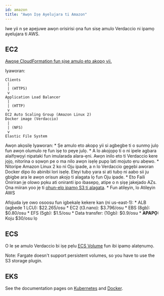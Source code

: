 ```yaml
---
id: amazon
title: "Awọn Iṣẹ Ayelujara ti Amazon"
---
```


Iwe yii n ṣe apejuwe awọn orisirisi ọna fun sisẹ amulo Verdaccio ni ipamọ ayelujara ti AWS.

## EC2

[Awoṣe CloudFormation fun ṣiṣe amulo eto akopọ yii.](https://github.com/verdaccio/verdaccio/blob/master/contrib/aws/cloudformation-ec2-efs.yaml)

Iyaworan:

    Clients
     |
     | (HTTPS)
     v
    Application Load Balancer
     |
     | (HTTP)
     v
    EC2 Auto Scaling Group (Amazon Linux 2)
    Docker image (Verdaccio)
     |
     | (NFS)
     v
    Elastic File System
    

Awọn akọsilẹ Iyaworan: * Ṣe amulo eto akopọ yii si agbegbe ti o sunmọ julọ fun awọn olumulo rẹ fun iṣẹ to peye julọ. * A lo akojọpọ ti o ni ipele agbara alaifọwọyi nipataki fun imularada alara-ẹni. Awọn inilo eto ti Verdaccio kere jọjọ, nitorina o sọwọn pe o ma nilo awọn isẹlẹ pupọ lati mojuto ẹru abẹwo. * Nitoripe Amazon Linux 2 ko ni Oju ipade, a n lo Verdaccio gẹgẹbi aworan Docker dipo ilo abinibi lori isẹlẹ. Eleyi tubọ yara si ati tubọ ni aabo sii ju gbigbe ara le awọn orisun akojọ ti alagata lọ fun Oju ipade. * Eto Faili Oniriran jẹ olowo pọku ati oniranti ipo ibasepọ, atipe o n ṣiṣẹ jakejado AZs. Ọna miiran yoo jẹ ti [ohun-elo ipamọ S3 ti alagata](https://github.com/remitly/verdaccio-s3-storage). * Fun atilẹyin, lo Atilẹyin AWS

Afojuda iye owo osoosu fun igbekalẹ kekere kan (ni us-east-1): * ALB (agbede 1 LCU): $22.265/osu * EC2 (t3.nano): $3.796/osu * EBS (8gb): $0.80/osu * EFS (5gb): $1.5/osu * Data transfer: (10gb): $0.9/osu * **APAPỌ:** Koju $30/osu lọ

## ECS

O le ṣe amulo Verdaccio bi iṣẹ pẹlu [ECS Volume](https://docs.aws.amazon.com/AmazonECS/latest/developerguide/using_data_volumes.html) fun ibi ipamọ alatẹnumọ.

Note: Fargate doesn't support persistent volumes, so you have to use the S3 storage plugin.

## EKS

See the documentation pages on [Kubernetes](kubernetes) and [Docker](docker).
